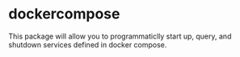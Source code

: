 # dockercompose

This package will allow you to programmaticlly start up, query, and shutdown 
services defined in docker compose.


